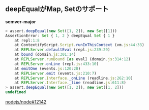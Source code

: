 ## deepEqualがMap, Setのサポート

**semver-major**

```js
> assert.deepEqual(new Set([1, 2]), new Set([1]))
AssertionError: Set { 1, 2 } deepEqual Set { 1 }
    at repl:1:8
    at ContextifyScript.Script.runInThisContext (vm.js:44:33)
    at REPLServer.defaultEval (repl.js:239:29)
    at bound (domain.js:301:14)
    at REPLServer.runBound [as eval] (domain.js:314:12)
    at REPLServer.onLine (repl.js:433:10)
    at emitOne (events.js:120:20)
    at REPLServer.emit (events.js:210:7)
    at REPLServer.Interface._onLine (readline.js:262:10)
    at REPLServer.Interface._line (readline.js:611:8)
> assert.deepEqual(new Set([1, 2]), new Set([1, 2]))
undefined
```

[nodejs/node#12142](https://github.com/nodejs/node/pull/12142)
